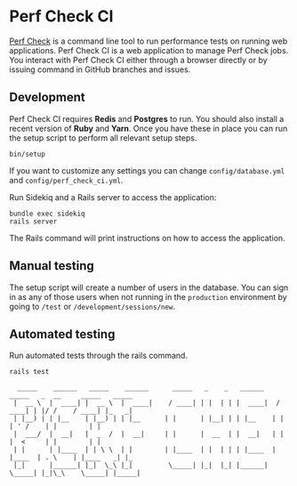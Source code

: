 # Perf Check CI

[Perf Check](https://github.com/rubytune/perf_check) is a command line tool to run performance tests on running web applications. Perf Check CI is a web application to manage Perf Check jobs. You interact with Perf Check CI either through a browser directly or by issuing command in GitHub branches and issues.

## Development

Perf Check CI requires **Redis** and **Postgres** to run. You should also install a recent version of **Ruby** and **Yarn**. Once you have these in place you can run the setup script to perform all relevant setup steps.

    bin/setup

If you want to customize any settings you can change `config/database.yml` and `config/perf_check_ci.yml`. 

Run Sidekiq and a Rails server to access the application:

    bundle exec sidekiq
    rails server

The Rails command will print instructions on how to access the application.

## Manual testing

The setup script will create a number of users in the database. You can sign in as any of those users when not running in the `production` environment by going to `/test` or `/development/sessions/new`.

## Automated testing

Run automated tests through the rails command.

    rails test

~~~~~~~~~~~~~~~~~~~~~~~~~~~~~~~~~~~~~~~~~~~~~~~~~~~~~~~~~~~~~~~~~~~~~~~~~~~~~~~~~~~~~~~~~~~~~~~~~~~~~
  _____    ______   _____    ______      _____   _    _   ______    _____   _  __     _____   _____
 |  __ \  |  ____| |  __ \  |  ____|    / ____| | |  | | |  ____|  / ____| | |/ /    / ____| |_   _|
 | |__) | | |__    | |__) | | |__      | |      | |__| | | |__    | |      | ' /    | |        | |
 |  ___/  |  __|   |  _  /  |  __|     | |      |  __  | |  __|   | |      |  <     | |        | |
 | |      | |____  | | \ \  | |        | |____  | |  | | | |____  | |____  | . \    | |____   _| |_
 |_|      |______| |_|  \_\ |_|         \_____| |_|  |_| |______|  \_____| |_|\_\    \_____| |_____|

~~~~~~~~~~~~~~~~~~~~~~~~~~~~~~~~~~~~~~~~~~~~~~~~~~~~~~~~~~~~~~~~~~~~~~~~~~~~~~~~~~~~~~~~~~~~~~~~~~~~~~
